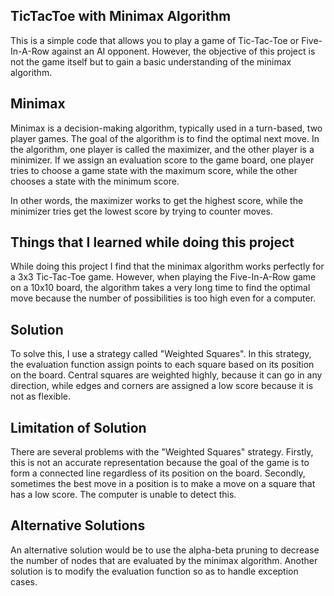 ## TicTacToe with Minimax Algorithm
This is a simple code that allows you to play a game of Tic-Tac-Toe or Five-In-A-Row against an AI opponent. However, the objective of this project is not the game itself but to gain a basic understanding of the minimax algorithm.

## Minimax
Minimax is a decision-making algorithm, typically used in a turn-based, two player games. The goal of the algorithm is to find the optimal next move. In the algorithm, one player is called the maximizer, and the other player is a minimizer. If we assign an evaluation score to the game board, one player tries to choose a game state with the maximum score, while the other chooses a state with the minimum score.

In other words, the maximizer works to get the highest score, while the minimizer tries get the lowest score by trying to counter moves.

## Things that I learned while doing this project
While doing this project I find that the minimax algorithm works perfectly for a 3x3 Tic-Tac-Toe game. However, when playing the Five-In-A-Row game on a 10x10 board, the algorithm takes a very long time to find the optimal move because the number of possibilities is too high even for a computer.

## Solution
To solve this, I use a strategy called "Weighted Squares". In this strategy, the evaluation function assign points to each square based on its position on the board. Central squares are weighted highly, because it can go in any direction, while edges and corners are assigned a low score because it is not as flexible.

## Limitation of Solution
There are several problems with the "Weighted Squares" strategy. Firstly, this is not an accurate representation because the goal of the game is to form a connected line regardless of its position on the board. Secondly, sometimes the best move in a position is to make a move on a square that has a low score. The computer is unable to detect this.

## Alternative Solutions
An alternative solution would be to use the alpha-beta pruning to decrease the number of nodes that are evaluated by the minimax algorithm. Another solution is to modify the evaluation function so as to handle exception cases.
